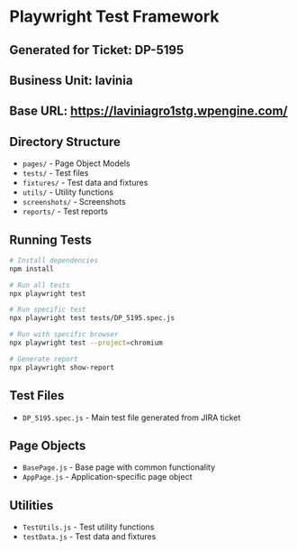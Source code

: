 # Playwright Test Framework

## Generated for Ticket: DP-5195
## Business Unit: lavinia
## Base URL: https://laviniagro1stg.wpengine.com/

## Directory Structure
- `pages/` - Page Object Models
- `tests/` - Test files
- `fixtures/` - Test data and fixtures
- `utils/` - Utility functions
- `screenshots/` - Screenshots
- `reports/` - Test reports

## Running Tests
```bash
# Install dependencies
npm install

# Run all tests
npx playwright test

# Run specific test
npx playwright test tests/DP_5195.spec.js

# Run with specific browser
npx playwright test --project=chromium

# Generate report
npx playwright show-report
```

## Test Files
- `DP_5195.spec.js` - Main test file generated from JIRA ticket

## Page Objects
- `BasePage.js` - Base page with common functionality
- `AppPage.js` - Application-specific page object

## Utilities
- `TestUtils.js` - Test utility functions
- `testData.js` - Test data and fixtures
